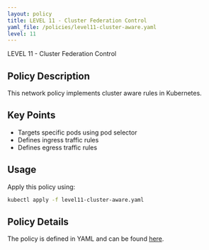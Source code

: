```yaml
---
layout: policy
title: LEVEL 11 - Cluster Federation Control
yaml_file: /policies/level11-cluster-aware.yaml
level: 11
---
```


LEVEL 11 - Cluster Federation Control

## Policy Description

This network policy implements cluster aware rules in Kubernetes.

## Key Points

- Targets specific pods using pod selector
- Defines ingress traffic rules
- Defines egress traffic rules

## Usage

Apply this policy using:
```bash
kubectl apply -f level11-cluster-aware.yaml
```

## Policy Details

The policy is defined in YAML and can be found [here](/policies/level11-cluster-aware.yaml).
